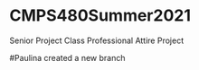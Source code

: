# CMPS480Summer2021
Senior Project Class Professional Attire Project 

#Paulina created a new branch 
